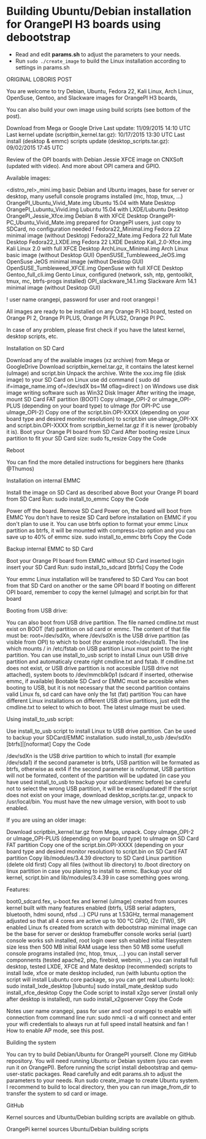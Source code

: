 Building Ubuntu/Debian installation for OrangePI H3 boards using debootstrap
============================================================================

- Read and edit **params.sh** to adjust the parameters to your needs.<br/>
- Run `sudo ./create_image` to build the Linux installation according to settings in params.sh<br/>


ORIGINAL LOBORIS POST

You are welcome to try
    Debian,  Ubuntu, Fedora 22, Kali Linux, Arch Linux, OpenSuse, Gentoo, and Slackware
images for OrangePI H3 boards,

You can also build your own image using build scripts (see bottom of the post).

Download from  Mega  or Google Drive 
Last update: 11/09/2015 14:10 UTC
Last kernel update (scriptbin_kernel.tar.gz): 10/17/2015 13:30 UTC
Last install (desktop & emmc) scripts update (desktop_scripts.tar.gz): 09/02/2015 17:45 UTC

Review of the OPI boards with Debian Jessie XFCE image on CNXSoft (updated with video).
And more about OPI camera and GPIO.


Available images:

<distro_rel>_mini.img                                   basic Debian and Ubuntu images, base for server or desktop, many usefull console programs installed (mc, htop, tmux, ...)
OrangePI_Ubuntu_Vivid_Mate.img              Ubuntu 15.04 with Mate Desktop
OrangePI_Lubuntu_Vivid.img                      Lubuntu 15.04 with LXDE/Lubuntu Desktop
OrangePI_Jessie_Xfce.img                          Debian 8 with XFCE Desktop
OrangePI-PC_Ubuntu_Vivid_Mate.img    prepared for OrangePI users, just copy to SDCard, no configuration needed !
Fedora22_Minimal.img                                Fedora 22 minimal image (without Desktop)
Fedora22_Mate.img                                    Fedora 22 full Mate Desktop
Fedora22_LXDE.img                                   Fedora 22 LXDE Desktop
Kali_2.0-Xfce.img                                       Kali Linux 2.0 with full XFCE Desktop
ArchLinux_Minimal.img                            Arch Linux basic image (without Desktop GUI)
OpenSUSE_Tumbleweed_JeOS.img        OpenSuse JeOS  minimal image (without Desktop GUI)
OpenSUSE_Tumbleweed_XFCE.img        OpenSuse with full XFCE Desktop
Gentoo_full_cli.img                                   Gento Linux, configured (network, ssh, ntp, gentoolkit, tmux, mc, btrfs-progs installed)
OPI_slackware_14.1.img                           Slackware Arm 14.1  minimal image (without Desktop GUI)


! user name orangepi, password for user and root orangepi !


All images are ready to be installed on any Orange Pi H3 board, tested on Orange PI 2, Orange PI PLUS, Orange PI PLUS2, Orange PI PC.

In case of any problem, please first check if you have the latest kernel, desktop scripts, etc.

Installation on SD Card

Download any of the available images (xz archive) from Mega or GoogleDrive
Download scriptbin_kernel.tar.gz, it contains the latest kernel (uImage) and script.bin
Unpack the archive.
Write the xxx.img file (disk image) to your SD Card
on Linux use dd command ( sudo dd if=image_name.img of=/dev/sdX bs=1M oflag=direct )
on Windows use disk image writing software such as Win32 Disk Imager
After writing the image, mount SD Card FAT partition (BOOT)
Copy uImage_OPI-2 or uImage_OPI-PLUS (depending on your board type) to uImage (for OPI-PC use uImage_OPI-2)
Copy one of the script.bin.OPI-XXXX (depending on your board type and desired monitor resolution) to script.bin
use uImage_OPI-XX and script.bin.OPI-XXXX from scriptbin_kernel.tar.gz if it is newer (probably it is).
Boot your Orange PI board from SD Card
After booting resize Linux partition to fit your SD Card size:
sudo fs_resize
Copy the Code

Reboot

You can find the more detailed instructions for begginers here (thanks @Thumos)


Installation on internal EMMC

Install the image on SD Card as described above
Boot your Orange PI board from SD Card
Run:
sudo install_to_emmc
Copy the Code

Power off the board.
Remove SD Card
Power on, the board will boot from EMMC
You don't have to resize SD Card before installation on EMMC if you don't plan to use it.
You can use btrfs option to format your emmc Linux partition as btrfs, it will be mounted with compress=lzo option and you can save up to 40% of emmc size.
sudo install_to_emmc btrfs
Copy the Code

Backup internal EMMC to SD Card

Boot your Orange PI board from EMMC without SD Card inserted
login
insert your SD Card
Run:
sudo install_to_sdcard [btrfs]
Copy the Code

Your emmc Linux installation will be transfered to SD Card
You can boot from that SD Card on another or the same OPI board
If booting on different OPI board, remember to copy the kernel (uImage) and script.bin for that board


Booting from USB drive:

You can also boot from USB drive partition.
The file named cmdline.txt must exist on BOOT (fat) partition on sd card or emmc.
The content of that file must be: root=/dev/sdXn, where /dev/sdXn is the USB drive partition (as visible from OPI) to which to boot (for example root=/dev/sda1).
The line which mounts / in /etc/fstab on USB partition Linux must point to the right partition.
You can use install_to_usb script to install Linux oun USB drive partition and automaticaly create right cmdline.txt and fstab.
If cmdline.txt does not exist, or USB drive partition is not accesible (USB drive not attached), system boots to /dev/mmcblk0p1 (sdcard if inserted, otherwise emmc, if available) 
Bootable SD Card or EMMC must be accesible when booting to USB, but it is not necessary that the second partition contains valid Linux fs, sd card can have only the 1st (fat) partition
You can have different Linux installations on different USB drive partitions, just edit the cmdline.txt to select to which to boot.
The latest uImage must be used.

Using install_to_usb script:

Use install_to_usb script to install Linux to USB drive partition. Can be used to backup your SDCard/EMMC installation.
sudo install_to_usb /dev/sdXn [btrfs]|[noformat]
Copy the Code

/dev/sdXn is the USB drive partition to which to install (for example /dev/sda1)
if the second parameter is btrfs, USB partition will be formated as btrfs, otherwise as ext4
if the second parameter is noformat, USB partition will not be formated, content of the partition will be updated (in case you have used install_to_usb to backup your sdcard/emmc before)
be careful not to select the wrong USB partition, it will be erased/updated!
If the script does not exist on your image, download desktop_scripts.tar.gz, unpack to /usr/local/bin.
You must have the new uImage version, with boot to usb enabled.


If you are using an older image:

Download scriptbin_kernel.tar.gz from Mega, unpack.
Copy uImage_OPI-2 or uImage_OPI-PLUS (depending on your board type) to uImage on SD Card FAT partition
Copy one of the script.bin.OPI-XXXX (depending on your board type and desired monitor resolution) to script.bin on SD Card FAT partition
Copy lib/modules/3.4.39 directory to SD Card Linux partition (delete old first)
Copy all files (without lib directory) to /boot directory on linux partition in case you planing to install to emmc.
Backup your old kernel, script.bin and lib/modules/3.4.39 in case something goes wrong.



Features:

boot0_sdcard.fex, u-boot.fex and kernel (uImage) created from sources
kernel built with many features enabled (btrfs, USB serial adapters, bluetooth, hdmi sound, nfsd ...)
CPU runs at 1.53GHz, termal management adjusted so that all 4 cores are active up to 100 °C
GPIO, i2c (TWI), SPI enabled
Linux fs created from scratch with debootstrap
mimimal image can be the base for server or desktop
framebuffer console works
serial (uart) console works
ssh installed, root login ower ssh enabled
initial filesystem size less then 500 MB
initial RAM usage less then 50 MB
some usefull console programs installed (mc, htop, tmux, ...)
you can install server componnents (tested apache2, php, firebird, webmin, ...)
you can install full desktop, tested LXDE, XFCE and Mate desktop (recommended)
scripts to install lxde, xfce or mate desktop included, run (with lubuntu option the script will install Lubuntu core package, so you can get real Lubuntu look):
sudo install_lxde_desktop [lubuntu]
sudo install_mate_desktop
sudo install_xfce_desktop
Copy the Code
script to install x2go server (install only after desktop is installed), run
sudo install_x2goserver
Copy the Code

Notes
user name orangepi, pass for user and root orangepi
to enable wifi connection from command line run: sudo nmcli -a d wifi connect and enter your wifi credentials
to always run at full speed install heatsink and fan !
How to enable AP mode, see this post.

Building the system

You can try to build Debian/Ubuntu for OrangePI yourself.
Clone my GitHub repository.
You will need running Ubuntu or Debian system (you can even run it on OrangePI).
Before running the script install debootstrap and qemu-user-static packages.
Read carefully and edit params.sh to adjust the parameters to your needs.
Run sudo create_image to create Ubuntu system. I recommend to build to local directory, then you can run image_from_dir to transfer the system to sd card or image.


GitHub

Kernel sources and Ubuntu/Debian building scripts are available on github.

OrangePi kernel sources
Ubuntu/Debian building scripts
